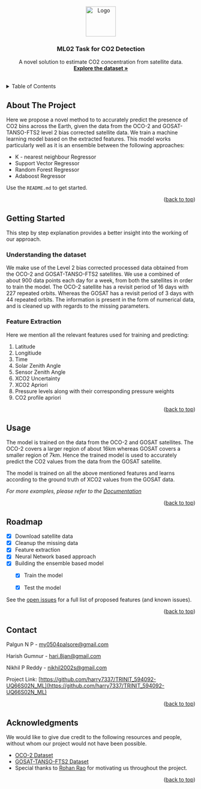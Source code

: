 <!-- Improved compatibility of back to top link: See: https://github.com/othneildrew/Best-README-Template/pull/73 -->
<a name="readme-top"></a>
<!--
*** Thanks for checking out the Best-README-Template. If you have a suggestion
*** that would make this better, please fork the repo and create a pull request
*** or simply open an issue with the tag "enhancement".
*** Don't forget to give the project a star!
*** Thanks again! Now go create something AMAZING! :D
-->



<!-- PROJECT SHIELDS -->
<!--
*** I'm using markdown "reference style" links for readability.
*** Reference links are enclosed in brackets [ ] instead of parentheses ( ).
*** See the bottom of this document for the declaration of the reference variables
*** for contributors-url, forks-url, etc. This is an optional, concise syntax you may use.
*** https://www.markdownguide.org/basic-syntax/#reference-style-links
-->


<!-- PROJECT LOGO -->
<br />
<div align="center">
  <a href="https://github.com/harry7337/TRINIT_594092-UQ66S02N_ML">
    <img src="images/tesseract.jpeg" alt="Logo" width="80" height="80">
  </a>

  <h3 align="center">ML02 Task for CO2 Detection</h3>

  <p align="center">
    A novel solution to estimate CO2 concentration from satellite data.
    <br />
    <a href="https://ocov2.jpl.nasa.gov/"><strong>Explore the dataset »</strong></a>
    <br />
    <br />
    
  </p>
</div>



<!-- TABLE OF CONTENTS -->
<details>
  <summary>Table of Contents</summary>
  <ol>
    <li>
      <a href="#about-the-project">About The Project</a>
    </li>
    <li>
      <a href="#getting-started">Getting Started</a>
    </li>
    <li><a href="#usage">Usage</a></li>
    <li><a href="#roadmap">Roadmap</a></li>
    <li><a href="#contact">Contact</a></li>
    <li><a href="#acknowledgments">Acknowledgments</a></li>
  </ol>
</details>



<!-- ABOUT THE PROJECT -->
## About The Project


Here we propose a novel method to to accurately predict the presence of CO2 bins across the Earth, given the data from the OCO-2 and GOSAT-TANSO-FTS2 level 2 bias corrected satellite data. We train a machine learning model based on the extracted features. This model works particularly well as it is an ensemble between the following approaches:

* K - nearest neighbour Regressor
* Support Vector Regressor
* Random Forest Regressor
* Adaboost Regressor


Use the `README.md` to get started.

<p align="right">(<a href="#readme-top">back to top</a>)</p>




<!-- GETTING STARTED -->
## Getting Started

This step by step explanation provides a better insight into the working of our approach.

### Understanding the dataset

We make use of the Level 2 bias corrected processed data obtained from the OCO-2 and GOSAT-TANSO-FTS2 satellites. We use a combined of about 900 data points each day for a week, from both the satellites in order to train the model. The OCO-2 satellite has a revisit period of 16 days with 227 repeated orbits. Whereas the GOSAT has a revisit period of 3 days with 44 repeated orbits. The information is present in the form of numerical data, and is cleaned up with regards to the missing parameters.


### Feature Extraction

Here we mention all the relevant features used for training and predicting:

1. Latitude 
2. Longitiude
3. Time
4. Solar Zenith Angle
5. Sensor Zenith Angle
6. XCO2 Uncertainty
7. XCO2 Apriori
8. Pressure levels along with their corresponding pressure weights
9. CO2 profile apriori

<p align="right">(<a href="#readme-top">back to top</a>)</p>



<!-- USAGE EXAMPLES -->
## Usage

The model is trained on the data from the OCO-2 and GOSAT satellites. The OCO-2 covers a larger region of about 16km whereas GOSAT covers a smaller region of 7km. Hence the trained model is used to accurately predict the CO2 values from the data from the GOSAT satellite. 

The model is trained on all the above mentioned features and learns according to the ground truth of XCO2 values from the GOSAT data.

_For more examples, please refer to the [Documentation](https://example.com)_

<p align="right">(<a href="#readme-top">back to top</a>)</p>



<!-- ROADMAP -->
## Roadmap

- [x] Download satellite data
- [x] Cleanup the missing data
- [x] Feature extraction
- [x] Neural Network based approach
- [x] Building the ensemble based model
    - [x] Train the model 
    - [x] Test the model


See the [open issues](https://github.com/othneildrew/Best-README-Template/issues) for a full list of proposed features (and known issues).

<p align="right">(<a href="#readme-top">back to top</a>)</p>




<!-- CONTACT -->
## Contact

Palgun N P - my0504palsore@gmail.com


Harish Gumnur  - hari.8jan@gmail.com


Nikhil P Reddy - nikhil2002s@gmail.com

Project Link: [https://github.com/harry7337/TRINIT_594092-UQ66S02N_ML](https://github.com/harry7337/TRINIT_594092-UQ66S02N_ML)

<p align="right">(<a href="#readme-top">back to top</a>)</p>




<!-- ACKNOWLEDGMENTS -->
## Acknowledgments

We would like to give due credit to the following resources and people, without whom our project would not have been possible.

* [OCO-2 Dataset](https://ocov2.jpl.nasa.gov/)
* [GOSAT-TANSO-FTS2 Dataset](https://earth.esa.int/eogateway/catalog/gosat-tanso-fts-and-cai-full-archive-and-new-products?category=Data)
* Special thanks to [Rohan Rao](rohan.191ee238@nitk.edu.in) for motivating us throughout the project.
<p align="right">(<a href="#readme-top">back to top</a>)</p>



<!-- MARKDOWN LINKS & IMAGES -->
<!-- https://www.markdownguide.org/basic-syntax/#reference-style-links -->
[contributors-shield]: https://img.shields.io/github/contributors/othneildrew/Best-README-Template.svg?style=for-the-badge
[contributors-url]: https://github.com/othneildrew/Best-README-Template/graphs/contributors
[forks-shield]: https://img.shields.io/github/forks/othneildrew/Best-README-Template.svg?style=for-the-badge
[forks-url]: https://github.com/othneildrew/Best-README-Template/network/members
[stars-shield]: https://img.shields.io/github/stars/othneildrew/Best-README-Template.svg?style=for-the-badge
[stars-url]: https://github.com/othneildrew/Best-README-Template/stargazers
[issues-shield]: https://img.shields.io/github/issues/othneildrew/Best-README-Template.svg?style=for-the-badge
[issues-url]: https://github.com/othneildrew/Best-README-Template/issues
[license-shield]: https://img.shields.io/github/license/othneildrew/Best-README-Template.svg?style=for-the-badge
[license-url]: https://github.com/othneildrew/Best-README-Template/blob/master/LICENSE.txt
[linkedin-shield]: https://img.shields.io/badge/-LinkedIn-black.svg?style=for-the-badge&logo=linkedin&colorB=555
[linkedin-url]: https://linkedin.com/in/othneildrew
[product-screenshot]: images/screenshot.png
[Next.js]: https://img.shields.io/badge/next.js-000000?style=for-the-badge&logo=nextdotjs&logoColor=white
[Next-url]: https://nextjs.org/
[React.js]: https://img.shields.io/badge/React-20232A?style=for-the-badge&logo=react&logoColor=61DAFB
[React-url]: https://reactjs.org/
[Vue.js]: https://img.shields.io/badge/Vue.js-35495E?style=for-the-badge&logo=vuedotjs&logoColor=4FC08D
[Vue-url]: https://vuejs.org/
[Angular.io]: https://img.shields.io/badge/Angular-DD0031?style=for-the-badge&logo=angular&logoColor=white
[Angular-url]: https://angular.io/
[Svelte.dev]: https://img.shields.io/badge/Svelte-4A4A55?style=for-the-badge&logo=svelte&logoColor=FF3E00
[Svelte-url]: https://svelte.dev/
[Laravel.com]: https://img.shields.io/badge/Laravel-FF2D20?style=for-the-badge&logo=laravel&logoColor=white
[Laravel-url]: https://laravel.com
[Bootstrap.com]: https://img.shields.io/badge/Bootstrap-563D7C?style=for-the-badge&logo=bootstrap&logoColor=white
[Bootstrap-url]: https://getbootstrap.com
[JQuery.com]: https://img.shields.io/badge/jQuery-0769AD?style=for-the-badge&logo=jquery&logoColor=white
[JQuery-url]: https://jquery.com 

